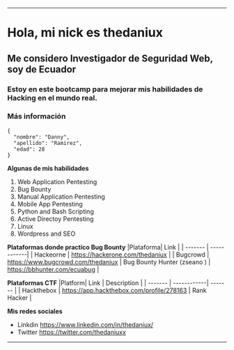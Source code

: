 ***
# Hola, mi nick es thedaniux
## Me considero Investigador de Seguridad Web, soy de **Ecuador**
### Estoy en este bootcamp para mejorar mis habilidades de Hacking en el mundo real.

### Más  información

```
{
  "nombre": "Danny",
  "apellido": "Ramirez",
  "edad": 28
}
```

**Algunas de mis habilidades**

1. Web Application Pentesting 
2. Bug Bounty 
3. Manual Application Pentesting
4. Mobile App Pentesting
5. Python and Bash Scripting
6. Active Directoy Pentesting
7. Linux
8. Wordpress and SEO

**Plataformas donde practico Bug Bounty**
|Plataforma| Link |
| -------   | ------------|
| Hackeorne | https://hackerone.com/thedaniux |
| Bugcrowd  | https://www.bugcrowd.com/thedaniux
| Bug Bounty Hunter (zseano ) |  https://bbhunter.com/ecuabug |

**Plataformas CTF**
|Platform| Link | Description | 
| -------   | ------------| ------- | 
| Hackthebox | https://app.hackthebox.com/profile/278163 | Rank Hacker | 

**Mis redes sociales**
- Linkdin https://www.linkedin.com/in/thedaniux/
- Twitter https://twitter.com/thedaniuxx

***